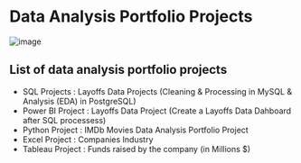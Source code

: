 # Data Analysis Portfolio Projects
![image](https://github.com/user-attachments/assets/1f6f10e4-ab46-465a-8458-5c4b2acba067)

## List of data analysis portfolio projects

* SQL Projects : Layoffs Data Projects (Cleaning & Processing in MySQL & Analysis (EDA) in PostgreSQL)
* Power BI Project : Layoffs Data Project (Create a Layoffs Data Dahboard after SQL processess)
* Python Project : IMDb Movies Data Analysis Portfolio Project
* Excel Project :  Companies Industry
* Tableau Project : Funds raised by the company (in Millions $)
